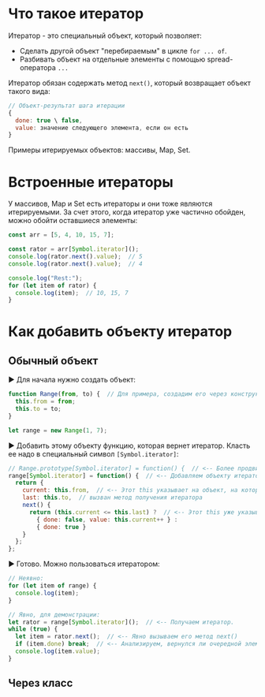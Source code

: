 # Что такое итератор

Итератор - это специальный объект, который позволяет:

* Сделать другой объект "перебираемым" в цикле `for ... of`. 
* Разбивать объект на отдельные элементы с помощью spread-оператора `...`

Итератор обязан содержать метод `next()`, который возвращает объект такого вида:

```javascript
// Объект-результат шага итерации
{
  done: true \ false,
  value: значение следующего элемента, если он есть
}
```

Примеры итерируемых объектов: массивы, Map, Set.

# Встроенные итераторы

У массивов, Map и Set есть итераторы и они тоже являются итерируемыми. За счет этого, когда итератор уже частично обойден, можно обойти оставшиеся элементы:

```javascript
const arr = [5, 4, 10, 15, 7];

const rator = arr[Symbol.iterator]();
console.log(rator.next().value);  // 5
console.log(rator.next().value);  // 4

console.log("Rest:");
for (let item of rator) {
  console.log(item);  // 10, 15, 7
}
```

# Как добавить объекту итератор

## Обычный объект

► Для начала нужно создать объект:

```javascript
function Range(from, to) {  // Для примера, создадим его через конструктор.
  this.from = from;
  this.to = to;
}

let range = new Range(1, 7);
```

► Добавить этому объекту функцию, которая вернет итератор. Класть ее надо в специальный символ `[Symbol.iterator]`:

```javascript
// Range.prototype[Symbol.iterator] = function() {  // <-- Более продвинутая версия добавления
range[Symbol.iterator] = function() {  // <-- Добавляем объекту итератор
  return {
    current: this.from,  // <-- Этот this указывает на объект, на котором
    last: this.to,  // вызван метод получения итератора
    next() {
      return (this.current <= this.last) ?  // <-- Этот this уже указывает на сам итератор
        { done: false, value: this.current++ } :
        { done: true }
    }
  };
};
```

► Готово. Можно пользоваться итератором:

```javascript
// Неявно:
for (let item of range) {
  console.log(item);
}

// Явно, для демонстрации:
let rator = range[Symbol.iterator]();  // <-- Получаем итератор.
while (true) {
  let item = rator.next();  // <-- Явно вызываем его метод next()
  if (item.done) break;  // <-- Анализируем, вернулся ли очередной элемент.
  console.log(item.value);
}
```

## Через класс




